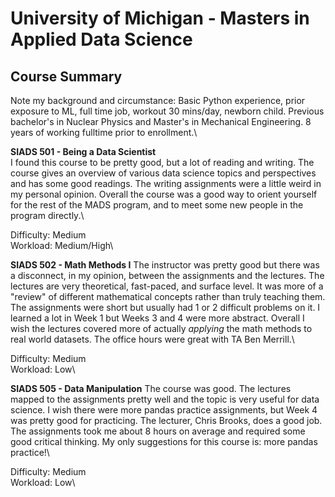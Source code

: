 # University of Michigan - Masters in Applied Data Science
## Course Summary

Note my background and circumstance: Basic Python experience, prior exposure to ML, full time job, workout 30 mins/day, newborn child. Previous bachelor's in Nuclear Physics and Master's in Mechanical Engineering. 8 years of working fulltime prior to enrollment.\

**SIADS 501 - Being a Data Scientist**\
I found this course to be pretty good, but a lot of reading and writing. The course gives an overview of various data science topics and perspectives and has some good readings. The writing assignments were a little weird in my personal opinion. Overall the course was a good way to orient yourself for the rest of the MADS program, and to meet some new people in the program directly.\

Difficulty: Medium\
Workload: Medium/High\

**SIADS 502 - Math Methods I**
The instructor was pretty good but there was a disconnect, in my opinion, between the assignments and the lectures. The lectures are very theoretical, fast-paced, and surface level. It was more of a "review" of different mathematical concepts rather than truly teaching them. The assignments were short but usually had 1 or 2 difficult problems on it. I learned a lot in Week 1 but Weeks 3 and 4 were more abstract. Overall I wish the lectures covered more of actually *applying* the math methods to real world datasets. The office hours were great with TA Ben Merrill.\

Difficulty: Medium\
Workload: Low\

**SIADS 505 - Data Manipulation**
The course was good. The lectures mapped to the assignments pretty well and the topic is very useful for data science. I wish there were more pandas practice assignments, but Week 4 was pretty good for practicing. The lecturer, Chris Brooks, does a good job. The assignments took me about 8 hours on average and required some good critical thinking. My only suggestions for this course is: more pandas practice!\

Difficulty: Medium\
Workload: Low\
